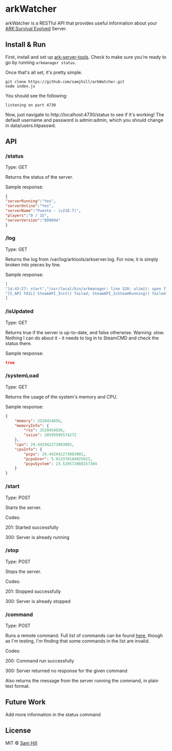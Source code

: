 # arkWatcher
arkWatcher is a RESTful API that provides useful information about your [ARK:Survival Evolved](http://store.steampowered.com/app/346110/) Server.


## Install & Run

First, install and set up [ark-server-tools](https://github.com/FezVrasta/ark-server-tools). Check to make sure you're ready to go by running `arkmanager status`. 

Once that's all set, it's pretty simple.

```shell
git clone https://github.com/samjhill/arkWatcher.git
node index.js
```

You should see the following:
```shell
listening on port 4730
```
Now, just navigate to http://localhost:4730/status to see if it's working! 
The default username and password is admin:admin, which you should change in data/users.htpasswd.


## API

### /status

Type: GET

Returns the status of the server.

Sample response:
```json
{
"serverRunning":"Yes",
"serverOnline":"Yes",
"serverName":"Puesto - (v218.7)",
"players":"0 / 15",
"serverVersion":"809694"
}
```
### /log

Type: GET

Returns the log from /var/log/arktools/arkserver.log. For now, it is simply broken into pieces by line.

Sample response:
```json
[
"14:43:27: start","/usr/local/bin/arkmanager: line 328: ulimit: open files: cannot modify limit: Operation not permitted",
"[S_API FAIL] SteamAPI_Init() failed; SteamAPI_IsSteamRunning() failed."
]
```

### /isUpdated

Type: GET

Returns true if the server is up-to-date, and false otherwise.
Warning: slow. Nothing I can do about it - it needs to log in to SteamCMD and check the status there.

Sample response:
```json
true
```

### /systemLoad

Type: GET

Returns the usage of the system's memory and CPU.

Sample response:
```json
{
    "memory": 3520454656,
    "memoryInfo": {
        "rss": 3520454656,
        "vsize": 20595995574272
    },
    "cpu": 29.442942273083002,
    "cpuInfo": {
        "pcpu": 29.442942273083002,
        "pcpuUser": 5.913370184925621,
        "pcpuSystem": 23.529572088157384
    }
}
```

### /start

Type: POST

Starts the server.

Codes:

201: Started successfully

300: Server is already running


### /stop

Type: POST

Stops the server.

Codes:

201: Stopped successfully

300: Server is already stopped


### /command

Type: POST

Runs a remote command. Full list of commands can be found [here](http://steamcommunity.com/sharedfiles/filedetails/?id=454529617&searchtext=admin), though as I'm testing, I'm finding that some commands in the list are invalid. 

Codes:

200: Command run successfully

300: Server returned no response for the given command

Also returns the message from the server running the command, in plain text format.



## Future Work
Add more information in the status command


## License

MIT © [Sam Hill](https://github.com/samjhill)
